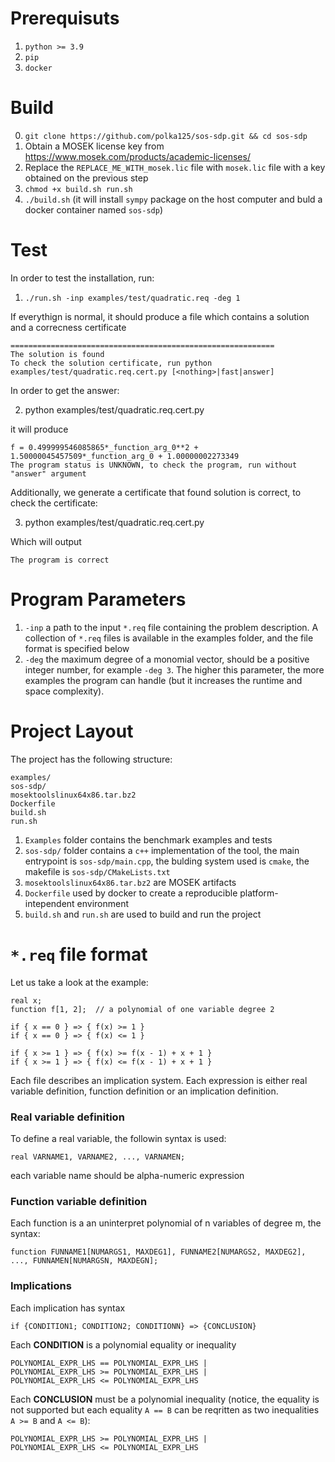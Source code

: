 # Prerequisuts 
1. `python >= 3.9`
2. `pip`
3. `docker`


# Build

0. `git clone https://github.com/polka125/sos-sdp.git && cd sos-sdp`
1. Obtain a MOSEK license key from https://www.mosek.com/products/academic-licenses/
2. Replace the `REPLACE_ME_WITH_mosek.lic` file with `mosek.lic` file with a key obtained on the previous step
3. `chmod +x build.sh run.sh`
4. `./build.sh` (it will install `sympy` package on the host computer and buld a docker container named `sos-sdp`)



# Test
In order to test the installation, run:

1. `./run.sh -inp examples/test/quadratic.req -deg 1`

If everythign is normal, it should produce a file which contains a solution and a correcness certificate

```
===========================================================
The solution is found
To check the solution certificate, run python examples/test/quadratic.req.cert.py [<nothing>|fast|answer]
```

In order to get the answer: 

2. python examples/test/quadratic.req.cert.py

it will produce 

```
f = 0.499999546085865*_function_arg_0**2 + 1.50000045457509*_function_arg_0 + 1.00000002273349
The program status is UNKNOWN, to check the program, run without "answer" argument
```

Additionally, we generate a certificate that found solution is correct, to check the certificate: 

3. python examples/test/quadratic.req.cert.py

Which will output 

```
The program is correct
```

# Program Parameters 

1. `-inp` a path to the input `*.req` file containing the problem description. A collection of `*.req` files is available in the examples folder, and the file format is specified below 
2. `-deg` the maximum degree of a monomial vector, should be a positive integer number, for example `-deg 3`. The higher this parameter, the more examples the program can handle (but it increases the runtime and space complexity).

# Project Layout
The project has the following structure: 

```
examples/
sos-sdp/
mosektoolslinux64x86.tar.bz2
Dockerfile
build.sh
run.sh
```

1. `Examples` folder contains the benchmark examples and tests 
2. `sos-sdp/` folder contains a `c++` implementation of the tool, the main entrypoint is `sos-sdp/main.cpp`, the bulding system used is `cmake`, the makefile is `sos-sdp/CMakeLists.txt`
3. `mosektoolslinux64x86.tar.bz2` are MOSEK artifacts
4. `Dockerfile` used by docker to create a reproducible platform-intependent environment
5. `build.sh` and `run.sh` are used to build and run the project



# `*.req` file format

Let us take a look at the example: 

```
real x;
function f[1, 2];  // a polynomial of one variable degree 2

if { x == 0 } => { f(x) >= 1 }
if { x == 0 } => { f(x) <= 1 }

if { x >= 1 } => { f(x) >= f(x - 1) + x + 1 }
if { x >= 1 } => { f(x) <= f(x - 1) + x + 1 }
```


Each file describes an implication system. Each expression is either real variable definition, function definition or an implication definition. 
### Real variable definition 
To define a real variable, the followin syntax is used: 
```
real VARNAME1, VARNAME2, ..., VARNAMEN;
```

each variable name should be alpha-numeric expression 

### Function variable definition 
Each function is a an uninterpret polynomial of n variables of degree m, the syntax: 

```
function FUNNAME1[NUMARGS1, MAXDEG1], FUNNAME2[NUMARGS2, MAXDEG2], ..., FUNNAMEN[NUMARGSN, MAXDEGN];
```

### Implications

Each implication has syntax 

```
if {CONDITION1; CONDITION2; CONDITIONN} => {CONCLUSION}
```
Each **CONDITION** is a polynomial equality or inequality
```
POLYNOMIAL_EXPR_LHS == POLYNOMIAL_EXPR_LHS |
POLYNOMIAL_EXPR_LHS >= POLYNOMIAL_EXPR_LHS |
POLYNOMIAL_EXPR_LHS <= POLYNOMIAL_EXPR_LHS

```

Each **CONCLUSION** must be a polynomial inequality (notice, the equality is not supported but each equality `A == B` can be reqritten as two inequalities `A >= B` and `A <= B`): 

```
POLYNOMIAL_EXPR_LHS >= POLYNOMIAL_EXPR_LHS |
POLYNOMIAL_EXPR_LHS <= POLYNOMIAL_EXPR_LHS 

```

